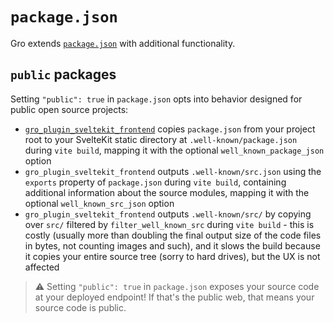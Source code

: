 # `package.json`

Gro extends [`package.json`](https://docs.npmjs.com/cli/v10/configuring-npm/package-json)
with additional functionality.

## `public` packages

Setting `"public": true` in `package.json` opts into
behavior designed for public open source projects:

- [`gro_plugin_sveltekit_frontend`](./gro_plugin_sveltekit_frontend.md)
  copies `package.json` from your project root to your
  SvelteKit static directory at `.well-known/package.json` during `vite build`,
  mapping it with the optional `well_known_package_json` option
- `gro_plugin_sveltekit_frontend` outputs `.well-known/src.json`
  using the `exports` property of `package.json` during `vite build`,
  containing additional information about the source modules,
  mapping it with the optional `well_known_src_json` option
- `gro_plugin_sveltekit_frontend` outputs `.well-known/src/` by
  copying over `src/` filtered by `filter_well_known_src` during `vite build` -
  this is costly (usually more than doubling the final output size
  of the code files in bytes, not counting images and such),
  and it slows the build because it copies your entire source tree (sorry to hard drives),
  but the UX is not affected

> ⚠️ Setting `"public": true` in `package.json` exposes your source code at your deployed endpoint!
> If that's the public web, that means your source code is public.

